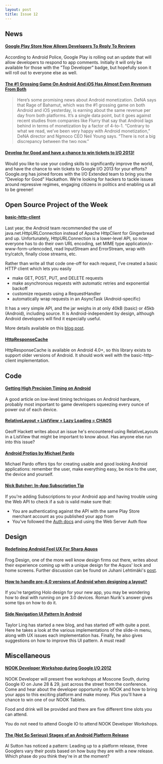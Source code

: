 ```yaml
---
layout: post
title: Issue 12
---
```

## News

#### [Google Play Store Now Allows Developers To Reply To Reviews](http://androidspin.com/2012/06/14/developers-can-now-reply-to-reviews-in-the-play-store/)
According to Android Police, Google Play is rolling out an update that will allow developers to respond to app comments. Initially it will only be available for those with the "Top Developer" badge, but hopefully soon it will roll out to everyone else as well.

#### [The #1 Grossing Game On Android And iOS Has Almost Even Revenues From Both](http://techcrunch.com/2012/06/13/the-1-grossing-game-on-android-and-ios-denas-rage-of-bahamut-has-almost-even-revenues-from-both/)
> Here’s some promising news about Android monetization. DeNA says that Rage of Bahamut, which was the #1 grossing game on both Android and iOS yesterday, is earning about the same revenue per day from both platforms. It’s a single data point, but it goes against recent studies from companies like Flurry that say that Android lags behind in terms of monetization by a factor of 4-to-1. “Contrary to what we read, we’ve been very happy with Android monetization,” DeNA director and Ngmoco CEO Neil Young says. “There is not a big discrepancy between the two now.”

#### [Develop for Good and have a chance to win tickets to I/O 2013!](http://googledevelopers.blogspot.co.uk/2012/06/develop-for-good-and-have-chance-to-win.html)
Would you like to use your coding skills to significantly improve the world, and have the chance to win tickets to Google I/O 2013 for your efforts? Google.org has joined forces with the I/O Extended team to bring you the "Develop for Good" Hackathon. We’re looking for hackers to tackle issues around repressive regimes, engaging citizens in politics and enabling us all to be greener!


## Open Source Project of the Week

#### [basic-http-client](http://code.google.com/p/basic-http-client/)
Last year, the Android team recommended the use of java.net.HttpURLConnection instead of Apache HttpClient for Gingerbread and up. Unfortunately, HttpURLConnection is a lower-level API, so now everyone has to do their own URL encoding, set MIME type application/x-www-form-urlencoded, read InputStream and ErrorStream, wrap with try/catch, finally close streams, etc.

Rather than write all that code one-off for each request, I’ve created a basic HTTP client which lets you easily

* make GET, POST, PUT, and DELETE requests
* make asynchronous requests with automatic retries and exponential backoff
* customize requests using a RequestHandler
* automatically wrap requests in an AsyncTask (Android-specific)

It has a very simple API, and the jar weighs in at only 40kB (basic) or 45kb (Android), including source. It is Android-independent by design, although Android developers will find it especially useful.

More details available on this [blog post](http://turbomanage.wordpress.com/2012/06/12/a-basic-http-client-for-android-and-more/).

#### [HttpResponseCache](https://github.com/candrews/HttpResponseCache)
HttpResponseCache is available on Android 4.0+, so this library exists to support older versions of Android. It should work well with the basic-http-client implementation.

## Code

#### [Getting High Precision Timing on Android](http://gamasutra.com/view/feature/171774/getting_high_precision_timing_on_.php?print=1)
A good article on low-level timing techniques on Android hardware, probably most important to game developers squeezing every ounce of power out of each device.

#### [RelativeLayout + ListView + Lazy Loading = CHAOS](http://androiddiaries.wordpress.com/2012/06/12/relativelayout-listview-lazy-loading-chaos/)
Geoff Hackett writes about an issue he's encountered using RelativeLayouts in a ListView that might be important to know about. Has anyone else run into this issue?

#### [Android Protips by Michael Pardo](http://www.infoq.com/presentations/Android-Protips)
Michael Pardo offers tips for creating usable and good looking Android applications: remember the user, make everything easy, be nice to the user, the device and yourself.

#### [Nick Butcher: In-App Subscription Tip](https://plus.google.com/118292708268361843293/posts/es65HXNk7sh)
If you're adding Subscriptions to your Android app and having trouble using the Web API to check if a sub is valid make sure that:

- You are authenticating against the API with the same Play Store merchant account as you published your app from
- You've followed the [Auth docs](https://developers.google.com/android-publisher/authorization) and using the Web Server Auth flow

## Design

#### [Redefining Android Feel UX For Sharp Aquos](http://www.frogdesign.com/work/sharp-aquos.html)
Frog Design, one of the more well know design firms out there, writes about their experience  coming up with a unique design for the Aquos' lock and home screens. Further discussion can be found on Juhani Lehtimäki's [post](https://plus.google.com/102272971619910906878/posts/QByiPdnYWEu).

#### [How to handle pre-4.0 versions of Android when designing a layout?](http://ux.stackexchange.com/questions/22485/how-to-handle-pre-4-0-versions-of-android-when-designing-a-layout)
If you're targeting Holo design for your new app, you may be wondering how to deal with running on pre 3.0 devices. Roman Nurik's answer gives some tips on how to do it.

#### [Side Navigation UI Pattern In Android](http://androiduiux.wordpress.com/2012/06/15/side-navigation-ui-pattern-in-android/)
Taylor Ling has started a new blog, and has started off with quite a post. Here he takes a look at the various implementations of the slide-in menu, along with UX issues each implementation has. Finally, he also gives suggestions on how to improve this UI pattern. A must read!

## Miscellaneous

#### [NOOK Developer Workshop during Google I/O 2012](http://devj.am/nook)
NOOK Developer will present free workshops at Moscone South, during Google IO on June 28 & 29, just across the street from the conference. Come and hear about the developer opportunity on NOOK and how to bring your apps to this exciting platform and make money. Plus you'll have a chance to win one of our NOOK Tablets.

Food and drink will be provided and there are five different time slots you can attend.

You do not need to attend Google IO to attend NOOK Developer Workshops.

#### [The (Not So Serious) Stages of an Android Platform Release](https://plus.google.com/113331808607528811927/posts/T9jQockxCRx)
Al Sutton has noticed a pattern: Leading up to a platform release, three Googlers vary their posts based on how busy they are with a new release. Which phase do you think they're in at the moment?
